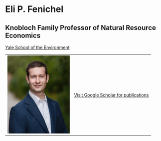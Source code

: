 <!--
<table>
  <tr>
    <td><img src="https://github.com/efenichel/efenichel.github.io/blob/main/fenichel_eli_2023.jpg" alt="head shot" width="200"/></td>
    <td>
      <p><b>Eli P. Fenichel</b></p>
      <p>Knobloch Family Professor of Natural REe source Economics</p>
      <p>Yale University</p>
      <p>Yale School of Environment</p>
      <a href="https://scholar.google.com/citations?user=PTFuF2cAAAAJ&hl=en">Visit Google Scholar for publications</a>
    </td>
  </tr>
</table>
-->
# Eli P. Fenichel
## Knobloch Family Professor of Natural Resource Economics
<a href="https://environment.yale.edu/directory/faculty/eli-fenichel"> Yale School of the Environment</a>



|  |  |
|-------|-------------|
| <img src = "https://github.com/efenichel/efenichel.github.io/blob/main/fenichel_eli_2023.jpg" width = "200"> |  <a href="https://scholar.google.com/citations?user=PTFuF2cAAAAJ&hl=en">Visit Google Scholar for publications</a>|

